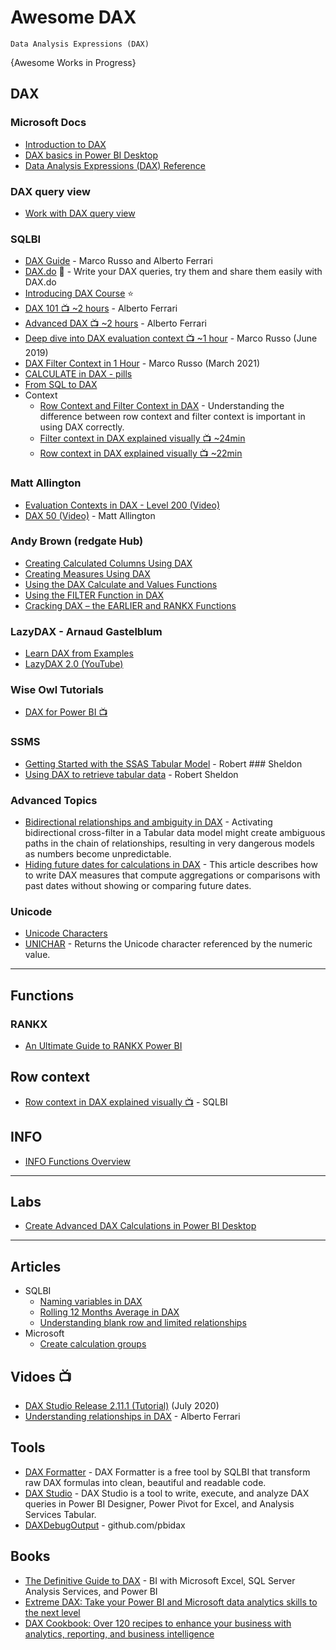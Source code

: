 # Awesome DAX
`Data Analysis Expressions (DAX)`

{Awesome Works in Progress}

## DAX
### Microsoft Docs
* [Introduction to DAX](https://docs.microsoft.com/en-us/power-bi/guided-learning/introductiontodax)
* [DAX basics in Power BI Desktop](https://docs.microsoft.com/en-us/power-bi/desktop-quickstart-learn-dax-basics)
* [Data Analysis Expressions (DAX) Reference](https://docs.microsoft.com/en-us/dax/data-analysis-expressions-dax-reference)

### DAX query view
* [Work with DAX query view](https://learn.microsoft.com/en-us/power-bi/transform-model/dax-query-view)
  
### SQLBI 
* [DAX Guide](https://dax.guide/) - Marco Russo and Alberto Ferrari
* [DAX.do](https://dax.do/) 🔨 - Write your DAX queries, try them and share them easily with DAX.do
* [Introducing DAX Course](https://www.sqlbi.com/p/introducing-dax-video-course/) :star:
* [DAX 101 :tv: ~2 hours](https://www.youtube.com/watch?v=klQAZLr5vxA) - Alberto Ferrari
* [Advanced DAX :tv: ~2 hours](https://www.youtube.com/watch?v=6ncHnWMEdic) - Alberto Ferrari
* [Deep dive into DAX evaluation context :tv: ~1 hour](https://youtu.be/teYwjHkCEm0) - Marco Russo (June 2019)
* [DAX Filter Context in 1 Hour](https://www.youtube.com/watch?v=hZd9EgUR7Do) - Marco Russo (March 2021)
* [CALCULATE in DAX - pills](https://www.youtube.com/watch?v=Tk-7gBt9CDE&list=PLU6II7MW-aiIees6mrPfdjt9c8noi7P66)
* [From SQL to DAX](https://www.sqlbi.com/?s=%22from%20sql%20to%20dax%22&type=post)
* Context
  - [Row Context and Filter Context in DAX](https://www.sqlbi.com/articles/row-context-and-filter-context-in-dax) - Understanding the difference between row context and filter context is important in using DAX correctly.
  - [Filter context in DAX explained visually 📺 ~24min](https://www.youtube.com/watch?v=L5WR-imfyYI)
  - [Row context in DAX explained visually 📺 ~22min](https://www.youtube.com/watch?v=sEEzx5rO33s)
### Matt Allington
* [Evaluation Contexts in DAX - Level 200 (Video)](https://www.youtube.com/watch?v=1yWLhxYoq88)
* [DAX 50 (Video)](https://exceleratorbi.com.au/my-mdis-presentations) - Matt Allington
### Andy Brown (redgate Hub)
* [Creating Calculated Columns Using DAX](https://www.red-gate.com/simple-talk/sql/bi/creating-calculated-columns-using-dax/)
* [Creating Measures Using DAX](https://www.red-gate.com/simple-talk/sql/bi/creating-measures-using-dax/)
* [Using the DAX Calculate and Values Functions](https://www.red-gate.com/simple-talk/sql/bi/using-the-dax-calculate-and-values-functions/)
* [Using the FILTER Function in DAX](https://www.red-gate.com/simple-talk/sql/bi/using-the-filter-function-in-dax/)
* [Cracking DAX – the EARLIER and RANKX Functions](https://www.red-gate.com/simple-talk/sql/bi/cracking-dax-the-earlier-and-rankx-functions/)
### LazyDAX - Arnaud Gastelblum
* [Learn DAX from Examples](https://github.com/arnaudgastelblum/LazyDAX)
* [LazyDAX 2.0 (YouTube)](https://www.youtube.com/watch?v=cnPDlJqjBYE)
### Wise Owl Tutorials
* [DAX for Power BI :tv:](https://www.youtube.com/playlist?list=PLNIs-AWhQzclPj5BGcckuyrOVqRD-7rIX) 
### SSMS
* [Getting Started with the SSAS Tabular Model](https://www.red-gate.com/simple-talk/sql/reporting-services/getting-started-with-the-ssas-tabular-model-/) - Robert ### Sheldon
* [Using DAX to retrieve tabular data](https://www.red-gate.com/simple-talk/sql/reporting-services/using-dax-to-retrieve-tabular-data) - Robert Sheldon
### Advanced Topics
* [Bidirectional relationships and ambiguity in DAX](https://www.sqlbi.com/articles/bidirectional-relationships-and-ambiguity-in-dax/) - Activating bidirectional cross-filter in a Tabular data model might create ambiguous paths in the chain of relationships, resulting in very dangerous models as numbers become unpredictable. 
* [Hiding future dates for calculations in DAX](https://www.sqlbi.com/articles/hiding-future-dates-for-calculations-in-dax/) - This article describes how to write DAX measures that compute aggregations or comparisons with past dates without showing or comparing future dates.
### Unicode
* [Unicode Characters](https://www.compart.com/en/unicode/) 
* [UNICHAR](https://docs.microsoft.com/en-us/dax/unichar-function-dax) - Returns the Unicode character referenced by the numeric value.

-----
## Functions
### RANKX
* [An Ultimate Guide to RANKX Power BI](https://blog.coupler.io/power-bi-rankx/)

## Row context
* [Row context in DAX explained visually 📺](https://www.youtube.com/watch?v=sEEzx5rO33s) - SQLBI

## INFO
* [INFO Functions Overview](https://learn.microsoft.com/en-us/dax/info-functions-dax)


-----

## Labs
* [Create Advanced DAX Calculations in Power BI Desktop](https://microsoftlearning.github.io/PL-300-Microsoft-Power-BI-Data-Analyst/Instructions/Labs/05-create-dax-calculations-in-power-bi-desktop-advanced.html)
-----

## Articles
* SQLBI
  - [Naming variables in DAX](https://www.sqlbi.com/blog/marco/2019/01/15/naming-variables-in-dax/)
  - [Rolling 12 Months Average in DAX](https://www.sqlbi.com/articles/rolling-12-months-average-in-dax/)
  - [Understanding blank row and limited relationships](https://www.sqlbi.com/articles/understanding-blank-row-and-limited-relationships/)
* Microsoft
  - [Create calculation groups](https://learn.microsoft.com/en-us/power-bi/transform-model/calculation-groups)
    
## Vidoes :tv:
* [DAX Studio Release 2.11.1 (Tutorial)](https://www.youtube.com/watch?v=944Bc6QkKk4) (July 2020)
* [Understanding relationships in DAX](https://www.sqlbi.com/tv/understanding-relationships-in-power-bi) - Alberto Ferrari

## Tools
* [DAX Formatter](https://www.sqlbi.com/tools/dax-formatter) - DAX Formatter is a free tool by SQLBI that transform raw DAX formulas into clean, beautiful and readable code.
* [DAX Studio](https://www.sqlbi.com/tools/dax-studio/) - DAX Studio is a tool to write, execute, and analyze DAX queries in Power BI Designer, Power Pivot for Excel, and Analysis Services Tabular.
* [DAXDebugOutput](https://github.com/pbidax/DAXDebugOutput) - github.com/pbidax

## Books
* [The Definitive Guide to DAX](https://amzn.to/2E7kaE5) - BI with Microsoft Excel, SQL Server Analysis Services, and Power BI
* [Extreme DAX: Take your Power BI and Microsoft data analytics skills to the next level](https://www.amazon.com/dp/B09NW319HB)
* [DAX Cookbook: Over 120 recipes to enhance your business with analytics, reporting, and business intelligence](https://www.amazon.com/DAX-Cookbook-analytics-reporting-intelligence-ebook/dp/B085RM7C9J)
